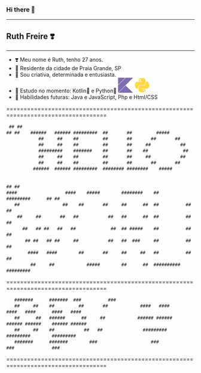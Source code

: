 ### Hi there 👋

<!--
**Ruths2/Ruths2** is a ✨ _special_ ✨ repository because its `README.md` (this file) appears on your GitHub profile.

Here are some ideas to get you started:

- 🔭 I’m currently working on ...
- 🌱 I’m currently learning ...
- 👯 I’m looking to collaborate on ...
- 🤔 I’m looking for help with ...
- 💬 Ask me about ...
- 📫 How to reach me: ...
- 😄 Pronouns: ...
- ⚡ Fun fact: ...
-->
_________________________________________________________ 

## **Ruth Freire ❣️**                    

_________________________________________________________ 

- ❣️ Meu nome é Ruth, tenho 27 anos.
- 🌆 Residente da cidade de Praia Grande, SP
- 💬 Sou criativa, determinada e entusiasta.
- 🌱 Estudo no momento: Kotlin💚 e Python🧡 <img height="40" src="https://raw.githubusercontent.com/devicons/devicon/master/icons/kotlin/kotlin-plain.svg">     <img height="40" src="https://raw.githubusercontent.com/devicons/devicon/master/icons/python/python-plain.svg">
- 🚀 Habilidades futuras: Java e JavaScript, Php e Html/CSS

===================================================================================
      
      
     ## ##                                                               
    ## ##    ######   ###### #########  ##       ##         #####      
                ##     ##    ##         ##       ##       ##       ##
                ##     ##    ##         ##       ##     ##           ##              
                #########    #######    ##       ##    ##             ##                         
                ##     ##    ##         ##       ##     ##           ##
                ##     ##    ##         ##       ##       ##       ##
              ######  ###### #########  ######## ########    #####    
      
                                                                                     ## ##
    ####                  ####    #####        ########    ##          #########      ## ##
       ##                ##    ##       ##     ##      ##  ##          ##        ##
        ##     ##       ##   ##           ##   ##      ##  ##          ##          ##
          ##   ## ##   ##   ##             ##  ## #####    ##          ##           ##
           ## ##   ## ##     ##           ##   ##  ###     ##          ##          ##
            ####   ####        ##       ##     ##     ##   ##          ##        ##
             ##     ##            #####        ##      ##  ##########  #########
      
    
    
    
===================================================================================
    
    
    
       #######      #######  ###          ###    
       ##     ##    ##         ##       ##            ####   ####      ####   ####      ####   ####
       ##      ##   ######      ##     ##            ###### ######    ###### ######    ###### ######
       ##     ##    ##           ##   ##               #########        #########        #########
       #######      #######        ###                    ###              ###              ###
                                                    
                                                                                                              

===================================================================================
